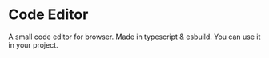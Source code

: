 # Code Editor
A small code editor for browser.
Made in typescript & esbuild.
You can use it in your project.